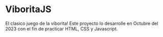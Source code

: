 # ViboritaJS

El clasico juego de la viborita!
Este proyecto lo desarrolle en Octubre del 2023 con el fin de practicar HTML, CSS y Javascript.

